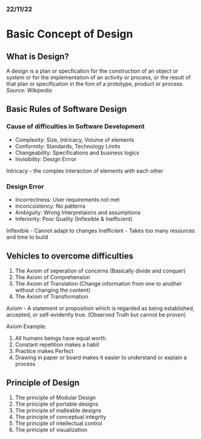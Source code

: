 ### 22/11/22

# Basic Concept of Design

## What is Design?

A design is a plan or specfication for the construction of an object or system or for the implementation of an activity or process, or the result of that plan or specification in the fom of a prototype, product or process.
*Source: Wikipedia*

## Basic Rules of Software Design

### Cause of difficulties in Software Development

- Complexity: Size, Intricacy, Volume of elements
- Conformity: Standards, Technology Limits
- Changeability: Specifications and business logics
- Invisibility: Design Errror

Intricacy - the complex interaction of elements with each other

### Design Error
- Incorrectness: User requirements not met
- Inconcsistency: No patterns
- Ambiguity: Wrong Interpretaions and assumptions
- Inferiority: Poor Quality (Inflexible & Inefficient)

Inflexible - Cannot adapt to changes
Inefficient - Takes too many resources and time to build

## Vehicles to overcome difficulties

1. The Axiom of seperation of concerns (Basically divide and conquer)
2. The Axiom of Comprehension
3. The Axiom of Translation (Change information from one to another without changing the content)
4. The Axiom of Transformation

Axiom - A statement or proposition which is regarded as being established, accepted, or self-evidently true. (Observed Truth but cannot be proven)

Axiom Example:
1. All humans beings have equal worth.
2. Constant repetition makes a habit
3. Practice makes Perfect
4. Drawing in paper or board makes it easier to understand or explain a process

## Principle of Design
1. The principle of Modular Design
2. The principle of portable designs
3. The principle of malleable designs
4. The principle of conceptual integrity
5. The principle of intellectual control
6. The principle of visualization